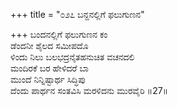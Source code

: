 +++
title = "೦೨೭ ಬನ್ದನಲ್ಲಿಗೆ ಫಲುಗುಣನ"

+++
ಬಂದನಲ್ಲಿಗೆ ಫಲುಗುಣನ ಕಂ  
ಡೆಂದನೀ ಶೈಲದ ಸಮೀಪದೊ  
ಳಿಂದು ನಿಲು ಬಲಭದ್ರನೈತಹನುಚಿತ ವಚನದಲಿ   
ಮಂದಿರಕೆ ಬರ ಹೇಳಿದರೆ ಬಾ  
ಮುಂದೆ ನಿನ್ನಿಷ್ಟಾರ್ಥ ಸಿದ್ಧಿಪು       
ದೆಂದು ಪಾರ್ಥನ ಸಂತವಿಸಿ ಮರಳಿದನು ಮುರವೈರಿ     ॥27॥